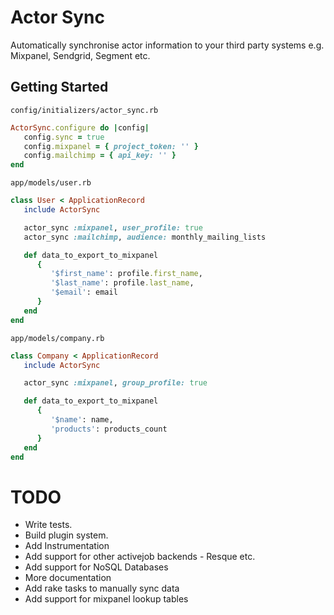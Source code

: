 # Actor Sync
Automatically synchronise actor information to your third party systems e.g. Mixpanel, Sendgrid, Segment etc.

## Getting Started
`config/initializers/actor_sync.rb`

```ruby
ActorSync.configure do |config|
   config.sync = true
   config.mixpanel = { project_token: '' }
   config.mailchimp = { api_key: '' }
end
```

`app/models/user.rb`
```ruby
class User < ApplicationRecord
   include ActorSync

   actor_sync :mixpanel, user_profile: true
   actor_sync :mailchimp, audience: monthly_mailing_lists

   def data_to_export_to_mixpanel
      {
         '$first_name': profile.first_name,
         '$last_name': profile.last_name,
         '$email': email
      }
   end
end
```

`app/models/company.rb`
```ruby
class Company < ApplicationRecord
   include ActorSync

   actor_sync :mixpanel, group_profile: true

   def data_to_export_to_mixpanel
      {
         '$name': name,
         'products': products_count
      }
   end
end

```

# TODO
- Write tests.
- Build plugin system.
- Add Instrumentation
- Add support for other activejob backends - Resque etc.
- Add support for NoSQL Databases
- More documentation
- Add rake tasks to manually sync data
- Add support for mixpanel lookup tables
